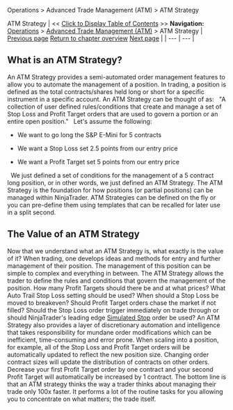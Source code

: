 ﻿
Operations > Advanced Trade Management (ATM) > ATM Strategy

ATM Strategy
| << [Click to Display Table of Contents](atm_strategy.md) >> **Navigation:**     [Operations](operations.md) > [Advanced Trade Management (ATM)](advanced_trade_management_atm.md) > ATM Strategy | [Previous page](server-side-vs-local-atms.md) [Return to chapter overview](advanced_trade_management_atm.md) [Next page](atm_strategy_parameters.md) |
| --- | --- |
## What is an ATM Strategy?
An ATM Strategy provides a semi-automated order management features to allow you to automate the management of a position. In trading, a position is defined as the total contracts/shares held long or short for a specific instrument in a specific account. An ATM Strategy can be thought of as:
 
"A collection of user defined rules/conditions that create and manage a set of Stop Loss and Profit Target orders that are used to govern a portion or an entire open position."
 
Let's assume the following:
 
- We want to go long the S&P E-Mini for 5 contracts 

- We want a Stop Loss set 2.5 points from our entry price 

- We want a Profit Target set 5 points from our entry price 

 
We just defined a set of conditions for the management of a 5 contract long position, or in other words, we just defined an ATM Strategy. The ATM Strategy is the foundation for how positions (or partial positions) can be managed within NinjaTrader. ATM Strategies can be defined on the fly or you can pre-define them using templates that can be recalled for later use in a split second.
 
## The Value of an ATM Strategy
Now that we understand what an ATM Strategy is, what exactly is the value of it? When trading, one develops ideas and methods for entry and further management of their position. The management of this position can be simple to complex and everything in between. The ATM Strategy allows the trader to define the rules and conditions that govern the management of the position. How many Profit Targets should there be and at what prices? What Auto Trail Stop Loss setting should be used? When should a Stop Loss be moved to breakeven? Should Profit Target orders chase the market if not filled? Should the Stop Loss order trigger immediately on trade through or should NinjaTrader's leading edge [Simulated Stop](simulated_stop_orders.md) order be used? An ATM Strategy also provides a layer of discretionary automation and intelligence that takes responsibility for mundane order modifications which can be inefficient, time-consuming and error prone. When scaling into a position, for example, all of the Stop Loss and Profit Target orders will be automatically updated to reflect the new position size. Changing order contract sizes will update the distribution of contracts on other orders. Decrease your first Profit Target order by one contract and your second Profit Target will automatically be increased by 1 contract. The bottom line is that an ATM strategy thinks the way a trader thinks about managing their trade only 100x faster. It performs a lot of the routine tasks for you allowing you to concentrate on what matters; the trade itself.
